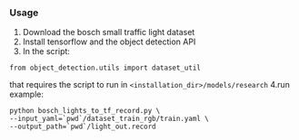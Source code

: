 ### Usage
1. Download the bosch small traffic light dataset
2. Install tensorflow and the object detection API
3. In the script:
```
from object_detection.utils import dataset_util
```
that requires the script to run in `<installation_dir>/models/research`
4.run example:
```
python bosch_lights_to_tf_record.py \
--input_yaml=`pwd`/dataset_train_rgb/train.yaml \
--output_path=`pwd`/light_out.record
```
